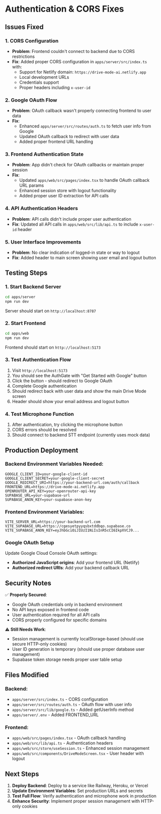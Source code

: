 # Authentication & CORS Fixes

## Issues Fixed

### 1. CORS Configuration
- **Problem**: Frontend couldn't connect to backend due to CORS restrictions
- **Fix**: Added proper CORS configuration in `apps/server/src/index.ts` with:
  - Support for Netlify domain: `https://drive-mode-ai.netlify.app`
  - Local development URLs
  - Credentials support
  - Proper headers including `x-user-id`

### 2. Google OAuth Flow
- **Problem**: OAuth callback wasn't properly connecting frontend to user data
- **Fix**: 
  - Enhanced `apps/server/src/routes/auth.ts` to fetch user info from Google
  - Updated OAuth callback to redirect with user data
  - Added proper frontend URL handling

### 3. Frontend Authentication State
- **Problem**: App didn't check for OAuth callbacks or maintain proper session
- **Fix**:
  - Updated `apps/web/src/pages/index.tsx` to handle OAuth callback URL params
  - Enhanced session store with logout functionality
  - Added proper user ID extraction for API calls

### 4. API Authentication Headers
- **Problem**: API calls didn't include proper user authentication
- **Fix**: Updated all API calls in `apps/web/src/lib/api.ts` to include `x-user-id` header

### 5. User Interface Improvements
- **Problem**: No clear indication of logged-in state or way to logout
- **Fix**: Added header to main screen showing user email and logout button

## Testing Steps

### 1. Start Backend Server
```bash
cd apps/server
npm run dev
```
Server should start on `http://localhost:8787`

### 2. Start Frontend
```bash
cd apps/web
npm run dev
```
Frontend should start on `http://localhost:5173`

### 3. Test Authentication Flow
1. Visit `http://localhost:5173`
2. You should see the AuthGate with "Get Started with Google" button
3. Click the button - should redirect to Google OAuth
4. Complete Google authentication
5. Should redirect back with user data and show the main Drive Mode screen
6. Header should show your email address and logout button

### 4. Test Microphone Function
1. After authentication, try clicking the microphone button
2. CORS errors should be resolved
3. Should connect to backend STT endpoint (currently uses mock data)

## Production Deployment

### Backend Environment Variables Needed:
```
GOOGLE_CLIENT_ID=your-google-client-id
GOOGLE_CLIENT_SECRET=your-google-client-secret
GOOGLE_REDIRECT_URI=https://your-backend-url.com/auth/callback
FRONTEND_URL=https://drive-mode-ai.netlify.app
OPENROUTER_API_KEY=your-openrouter-api-key
SUPABASE_URL=your-supabase-url
SUPABASE_ANON_KEY=your-supabase-anon-key
```

### Frontend Environment Variables:
```
VITE_SERVER_URL=https://your-backend-url.com
VITE_SUPABASE_URL=https://cgesyetpyyqsbxtddbqo.supabase.co
VITE_SUPABASE_ANON_KEY=eyJhbGciOiJIUzI1NiIsInR5cCI6IkpXVCJ9...
```

### Google OAuth Setup
Update Google Cloud Console OAuth settings:
- **Authorized JavaScript origins**: Add your frontend URL (Netlify)
- **Authorized redirect URIs**: Add your backend callback URL

## Security Notes

✅ **Properly Secured**:
- Google OAuth credentials only in backend environment
- No API keys exposed in frontend code
- User authentication required for all API calls
- CORS properly configured for specific domains

⚠️ **Still Needs Work**:
- Session management is currently localStorage-based (should use secure HTTP-only cookies)
- User ID generation is temporary (should use proper database user management)
- Supabase token storage needs proper user table setup

## Files Modified

### Backend:
- `apps/server/src/index.ts` - CORS configuration
- `apps/server/src/routes/auth.ts` - OAuth flow with user info
- `apps/server/src/lib/google.ts` - Added getUserInfo method
- `apps/server/.env` - Added FRONTEND_URL

### Frontend:
- `apps/web/src/pages/index.tsx` - OAuth callback handling
- `apps/web/src/lib/api.ts` - Authentication headers
- `apps/web/src/store/useSession.ts` - Enhanced session management
- `apps/web/src/components/DriveModeScreen.tsx` - User header with logout

## Next Steps

1. **Deploy Backend**: Deploy to a service like Railway, Heroku, or Vercel
2. **Update Environment Variables**: Set production URLs and secrets
3. **Test Full Flow**: Verify authentication and microphone work in production
4. **Enhance Security**: Implement proper session management with HTTP-only cookies
